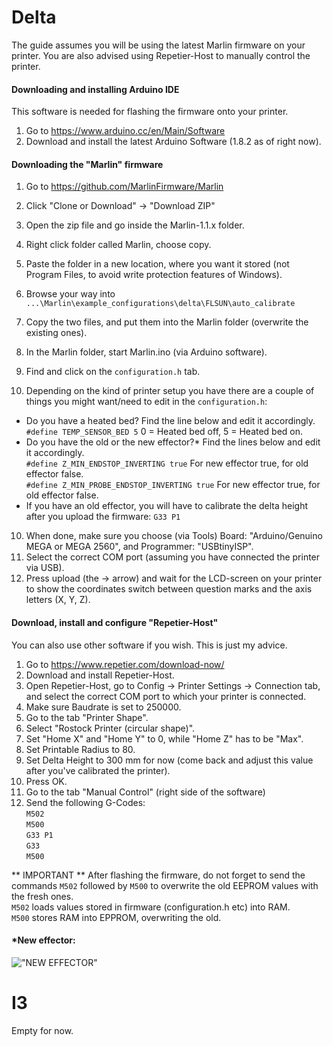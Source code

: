 # Delta
The guide assumes you will be using the latest Marlin firmware on your printer. You are also advised using Repetier-Host to manually control the printer. 

#### Downloading and installing Arduino IDE
This software is needed for flashing the firmware onto your printer.

1. Go to https://www.arduino.cc/en/Main/Software
2. Download and install the latest Arduino Software (1.8.2 as of right now).

#### Downloading the "Marlin" firmware
1. Go to https://github.com/MarlinFirmware/Marlin
2. Click "Clone or Download" -> "Download ZIP"
3. Open the zip file and go inside the Marlin-1.1.x folder. 
4. Right click folder called Marlin, choose copy.
5. Paste the folder in a new location, where you want it stored (not Program Files, to avoid write protection features of Windows).
6. Browse your way into `...\Marlin\example_configurations\delta\FLSUN\auto_calibrate`
7. Copy the two files, and put them into the Marlin folder (overwrite the existing ones).
8. In the Marlin folder, start Marlin.ino (via Arduino software).
9. Find and click on the `configuration.h` tab.

10. Depending on the kind of printer setup you have there are a couple of things you might want/need to edit in the `configuration.h`:  
* Do you have a heated bed? Find the line below and edit it accordingly.  
`#define TEMP_SENSOR_BED 5` 0 = Heated bed off, 5 = Heated bed on.
* Do you have the old or the new effector?* Find the lines below and edit it accordingly.  
`#define Z_MIN_ENDSTOP_INVERTING true` For new effector true, for old effector false.  
`#define Z_MIN_PROBE_ENDSTOP_INVERTING true` For new effector true, for old effector false.  
* If you have an old effector, you will have to calibrate the delta height after you upload the firmware: `G33 P1`
10. When done, make sure you choose (via Tools) Board: "Arduino/Genuino MEGA or MEGA 2560", and Programmer: "USBtinyISP".
11. Select the correct COM port (assuming you have connected the printer via USB).
12. Press upload (the -> arrow) and wait for the LCD-screen on your printer to show the coordinates switch between question marks and the axis letters (X, Y, Z).

#### Download, install and configure "Repetier-Host"
You can also use other software if you wish. This is just my advice.

1. Go to https://www.repetier.com/download-now/
2. Download and install Repetier-Host.
3. Open Repetier-Host, go to Config -> Printer Settings -> Connection tab, and select the correct COM port to which your printer is connected.
4. Make sure Baudrate is set to 250000.
5. Go to the tab "Printer Shape".
6. Select "Rostock Printer (circular shape)".
7. Set "Home X" and "Home Y" to 0, while "Home Z" has to be "Max".
8. Set Printable Radius to 80.
9. Set Delta Height to 300 mm for now (come back and adjust this value after you've calibrated the printer).
10. Press OK.
11. Go to the tab "Manual Control" (right side of the software)
12. Send the following G-Codes:  
`M502`  
`M500`  
`G33 P1`  
`G33`  
`M500`  

** IMPORTANT ** After flashing the firmware, do not forget to send the commands `M502` followed by `M500` to overwrite the old EEPROM values with the fresh ones.  
`M502` loads values stored in firmware (configuration.h etc) into RAM.  
`M500` stores RAM into EPPROM, overwriting the old.  

#### *New effector:
!["NEW EFFECTOR"](https://scontent-arn2-1.xx.fbcdn.net/v/t1.0-9/18010586_10155184832969898_4740342755464095595_n.jpg?oh=7080f7925ba50625338a98816b1b9116&oe=59853FD3)

# I3

Empty for now.